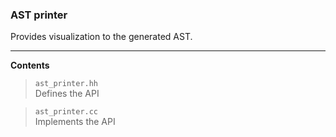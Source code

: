 ### AST printer

Provides visualization to the generated AST.

----------

**Contents**

> `ast_printer.hh`\
> Defines the API

> `ast_printer.cc`\
> Implements the API
